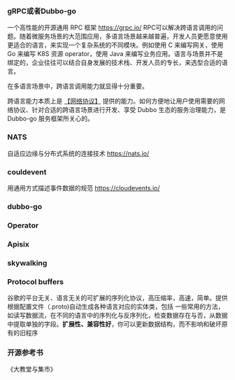 ### gRPC或者Dubbo-go

一个高性能的开源通用 RPC 框架
https://grpc.io/
RPC可以解决跨语言调用的问题。随着微服务场景的大范围应用，多语言场景越来越普遍，开发人员更愿意使用更适合的语言，来实现一个复杂系统的不同模块。例如使用 C 来编写网关，使用 Go 来编写 K8S 资源 operator，使用 Java 来编写业务应用。语言与场景并不是绑定的，企业往往可以结合自身发展的技术栈、开发人员的专长，来选型合适的语言。

在多语言场景中，跨语言调用能力就显得十分重要。

跨语言能力本质上是 [【网络协议】](https://dubbo.apache.org/zh/docs3-v2/golang-sdk/concept/rpc/protocol/) 提供的能力。如何方便地让用户使用需要的网络协议、针对合适的跨语言场景进行开发、享受 Dubbo 生态的服务治理能力，是 Dubbo-go 服务框架所关心的。

### NATS

自适应边缘与分布式系统的连接技术
https://nats.io/

### couldevent

用通用方式描述事件数据的规范
https://cloudevents.io/

### dubbo-go

### Operator

### Apisix

### skywalking

### Protocol buffers

谷歌的平台无关、语言无关的可扩展的序列化协议，高压缩率，高速，简单。提供根据配置文件（.proto)自动生成各种语言对应的实体类，包括 一些常用的方法，如读写数据流，在不同的语言中的序列化与反序列化，检查数据存在与否，从数据中提取单独的字段。**扩展性、兼容性好**，你可以更新数据结构，而不影响和破坏原有的旧程序

### 开源参考书

《大教堂与集市》
